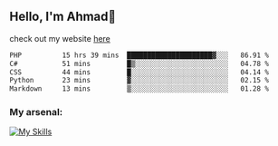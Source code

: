 
## Hello, I'm Ahmad👋

check out my website [here](https://ahmadalwi.com/)

<!--START_SECTION:waka-->

```txt
PHP          15 hrs 39 mins  █████████████████████▓░░░   86.91 %
C#           51 mins         █▒░░░░░░░░░░░░░░░░░░░░░░░   04.78 %
CSS          44 mins         █░░░░░░░░░░░░░░░░░░░░░░░░   04.14 %
Python       23 mins         ▓░░░░░░░░░░░░░░░░░░░░░░░░   02.15 %
Markdown     13 mins         ▒░░░░░░░░░░░░░░░░░░░░░░░░   01.28 %
```

<!--END_SECTION:waka-->

### My arsenal:

[![My Skills](https://skillicons.dev/icons?i=js,ts,py,go,react,nextjs,svelte,nodejs,django,tailwind,html,css,sass,firebase,mongodb,postgres,mysql,redis,git,github,docker,vscode,figma,godot)](https://skillicons.dev)
